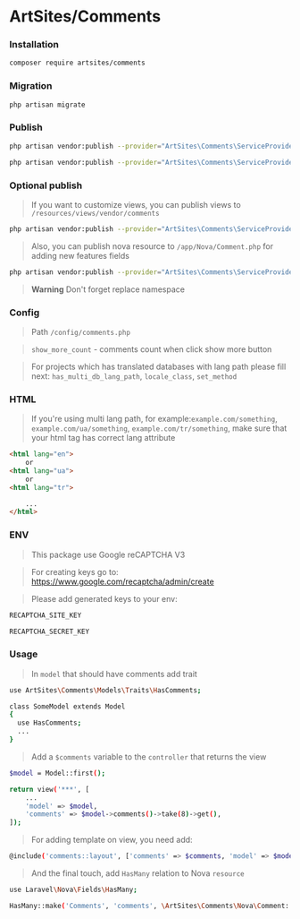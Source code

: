 # ArtSites/Comments

### Installation
```sh
composer require artsites/comments
```

### Migration
```sh
php artisan migrate
```

### Publish
```sh
php artisan vendor:publish --provider="ArtSites\Comments\ServiceProvider" --tag="config"
```
```sh
php artisan vendor:publish --provider="ArtSites\Comments\ServiceProvider" --tag="js"
```
### Optional publish
> If you want to customize views, you can publish views to `/resources/views/vendor/comments`
```sh
php artisan vendor:publish --provider="ArtSites\Comments\ServiceProvider" --tag="views"
```

> Also, you can publish nova resource to `/app/Nova/Comment.php` for adding new features fields

```sh
php artisan vendor:publish --provider="ArtSites\Comments\ServiceProvider" --tag="nova-resource"
```

> **Warning**
> Don't forget replace namespace

### Config
> Path `/config/comments.php`

> `show_more_count` - comments count when click show more button

> For projects which has translated databases with lang path please fill next:
`has_multi_db_lang_path`, `locale_class`, `set_method`

### HTML
> If you're using multi lang path, for example:`example.com/something`, `example.com/ua/something`, `example.com/tr/something`,
make sure that your html tag has correct lang attribute
```html
<html lang="en">
    or
<html lang="ua">
    or
<html lang="tr">

    ...
</html>
```

### ENV
> This package use Google reCAPTCHA V3

> For creating keys go to:
https://www.google.com/recaptcha/admin/create

> Please add generated keys to your env:
```sh
RECAPTCHA_SITE_KEY

RECAPTCHA_SECRET_KEY
```

### Usage

> In `model` that should have comments add trait
```sh
use ArtSites\Comments\Models\Traits\HasComments;

class SomeModel extends Model
{
  use HasComments;
  ...
}
```

> Add a `$comments` variable to the `controller` that returns the view
```sh
$model = Model::first();

return view('***', [
    ...
    'model' => $model,
    'comments' => $model->comments()->take(8)->get(),
]);
```

> For adding template on view, you need add:
```sh
@include('comments::layout', ['comments' => $comments, 'model' => $model])
```

> And the final touch, add `HasMany` relation to Nova `resource`
```sh
use Laravel\Nova\Fields\HasMany;

HasMany::make('Comments', 'comments', \ArtSites\Comments\Nova\Comment::class),
```
